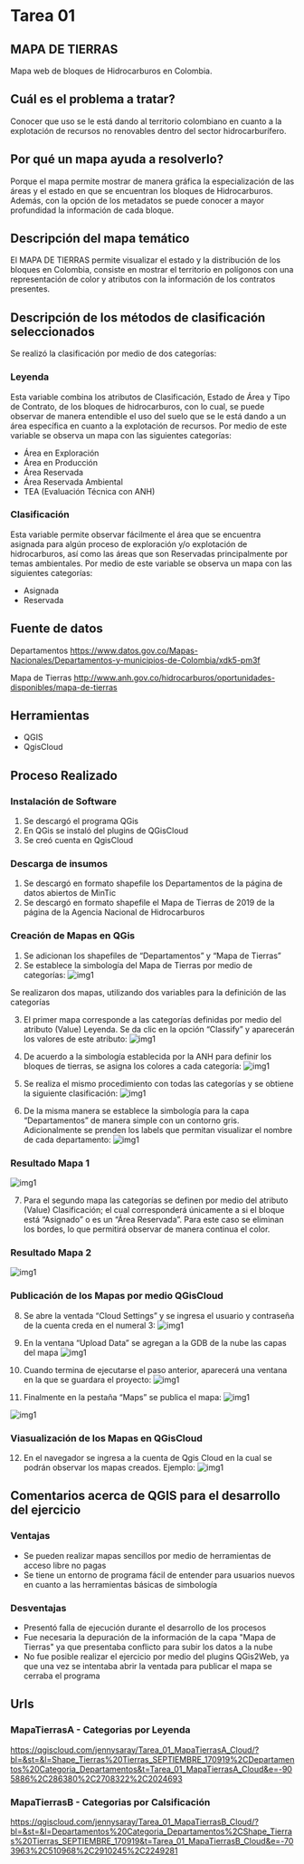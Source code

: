 # Tarea 01

## MAPA DE TIERRAS

Mapa web de bloques de Hidrocarburos en Colombia.

##  Cuál es el problema a tratar?

Conocer que uso se le está dando al territorio colombiano en cuanto a la explotación de recursos no renovables dentro del sector hidrocarburífero.


##  Por qué un mapa ayuda a resolverlo?

Porque el mapa permite mostrar de manera gráfica la especialización de las áreas y el estado en que se encuentran los bloques de Hidrocarburos. Además, con la opción de los metadatos se puede conocer a mayor profundidad la información de cada bloque.


## Descripción del mapa temático

El MAPA DE TIERRAS permite visualizar el estado y la distribución de los bloques en Colombia, consiste en mostrar el territorio en polígonos con una representación de color y atributos con la información de los contratos presentes.


## Descripción de los métodos de clasificación seleccionados

Se realizó la clasificación por medio de dos categorías:

### Leyenda
Esta variable combina los atributos de Clasificación, Estado de Área y Tipo de Contrato, de los bloques de hidrocarburos, con lo cual, se puede observar de manera entendible el uso del suelo que se le está dando a un área específica en cuanto a la explotación de recursos. Por medio de este variable se observa un mapa con las siguientes categorías:
-	Área en Exploración 
-	Área en Producción
-	Área Reservada
-	Área Reservada Ambiental
-	TEA (Evaluación Técnica con ANH)

### Clasificación 
Esta variable permite observar fácilmente el área que se encuentra asignada para algún proceso de exploración y/o explotación de hidrocarburos, así como las áreas que son Reservadas principalmente por temas ambientales. Por medio de este variable se observa un mapa con las siguientes categorías:
-	Asignada
-	Reservada


## Fuente de datos

Departamentos
https://www.datos.gov.co/Mapas-Nacionales/Departamentos-y-municipios-de-Colombia/xdk5-pm3f

Mapa de Tierras
http://www.anh.gov.co/hidrocarburos/oportunidades-disponibles/mapa-de-tierras


##  Herramientas

- QGIS
- QgisCloud


##  Proceso Realizado

### Instalación de Software
1. Se descargó el programa QGis
2. En QGis se instaló del plugins de QGisCloud
3. Se creó cuenta en QgisCloud 

### Descarga de insumos
1. Se descargó en formato shapefile los Departamentos de la página de datos abiertos de MinTic
2. Se descargó en formato shapefile el Mapa de Tierras de 2019 de la página de la Agencia Nacional de Hidrocarburos

### Creación de Mapas en QGis

1. Se adicionan los shapefiles de “Departamentos” y “Mapa de Tierras”
2. Se establece la simbología del Mapa de Tierras por medio de categorías:
![img1](Imagenes/Captura01.PNG)


Se realizaron dos mapas, utilizando dos variables para la definición de las categorías

3. El primer mapa corresponde a las categorías definidas por medio del atributo (Value) Leyenda. Se da clic en la opción “Classify” y aparecerán los valores de este atributo:
![img1](Imagenes/Captura02.PNG)


4. De acuerdo a la simbología establecida por la ANH para definir los bloques de tierras, se asigna los colores a cada categoría:
![img1](Imagenes/Captura03.PNG)


5. Se realiza el mismo procedimiento con todas las categorías y se obtiene la siguiente clasificación:
![img1](Imagenes/Captura04.PNG)


6. De la misma manera se establece la simbología para la capa “Departamentos” de manera simple con un contorno gris. Adicionalmente se prenden los labels que permitan visualizar el nombre de cada departamento:
![img1](Imagenes/Captura05.PNG)


### Resultado Mapa 1

![img1](Imagenes/Captura06.PNG)


7. Para el segundo mapa las categorías se definen por medio del atributo (Value) Clasificación; el cual corresponderá únicamente a si el bloque está “Asignado” o es un “Área Reservada”. Para este caso se eliminan los bordes, lo que permitirá observar de manera continua el color. 


### Resultado Mapa 2
![img1](Imagenes/Captura10.PNG)


### Publicación de los Mapas por medio QGisCloud

8. Se abre la ventada “Cloud Settings” y se ingresa el usuario y contraseña de la cuenta creda en el numeral 3:
![img1](Imagenes/Captura11.PNG)


9. En la ventana “Upload Data” se agregan a la GDB de la nube las capas del mapa
![img1](Imagenes/Captura12.PNG)


10. Cuando termina de ejecutarse el paso anterior, aparecerá una ventana en la que se guardara el proyecto:
![img1](Imagenes/Captura13.PNG)


11. Finalmente en la pestaña “Maps” se publica el mapa:
![img1](Imagenes/Captura14.PNG)

![img1](Imagenes/Captura15.PNG)


### Viasualización de los Mapas en QGisCloud

12. En el navegador se ingresa a la cuenta de Qgis Cloud en la cual se podrán observar los mapas creados. Ejemplo:
![img1](Imagenes/Captura16.PNG)


## Comentarios acerca de QGIS para el desarrollo del ejercicio

### Ventajas
- Se pueden realizar mapas sencillos por medio de herramientas de acceso libre no pagas
- Se tiene un entorno de programa fácil de entender para usuarios nuevos en cuanto a las herramientas básicas de simbología 

### Desventajas 
- Presentó falla de ejecución durante el desarrollo de los procesos
- Fue necesaria la depuración de la información de la capa "Mapa de Tierras" ya que presentaba conflicto para subir los datos a la nube
- No fue posible realizar el ejercicio por medio del plugins QGis2Web, ya que una vez se intentaba abrir la ventada para publicar el mapa se cerraba el programa



##  Urls

### MapaTierrasA - Categorias por Leyenda
https://qgiscloud.com/jennysaray/Tarea_01_MapaTierrasA_Cloud/?bl=&st=&l=Shape_Tierras%20Tierras_SEPTIEMBRE_170919%2CDepartamentos%20Categoria_Departamentos&t=Tarea_01_MapaTierrasA_Cloud&e=-905886%2C286380%2C2708322%2C2024693

### MapaTierrasB - Categorias por Calsificación
https://qgiscloud.com/jennysaray/Tarea_01_MapaTierrasB_Cloud/?bl=&st=&l=Departamentos%20Categoria_Departamentos%2CShape_Tierras%20Tierras_SEPTIEMBRE_170919&t=Tarea_01_MapaTierrasB_Cloud&e=-703963%2C510968%2C2910245%2C2249281

